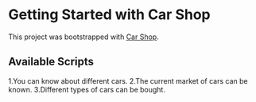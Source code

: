 # Getting Started with Car Shop

This project was bootstrapped with [Car Shop](https://car-shop-bd-f31ef.web.app).

## Available Scripts
1.You can know about different cars.
2.The current market of cars can be known.
3.Different types of cars can be bought. 

